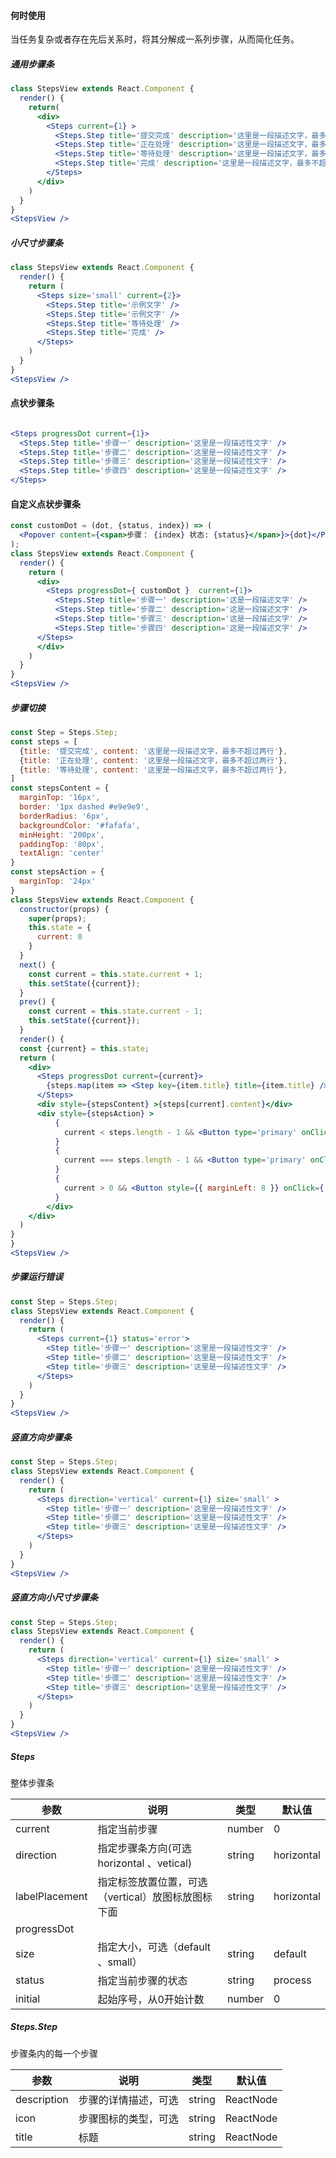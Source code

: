 
#### **何时使用**
当任务复杂或者存在先后关系时，将其分解成一系列步骤，从而简化任务。

##### **通用步骤条**
```jsx
class StepsView extends React.Component {
  render() {
    return(
      <div>
        <Steps current={1} >
          <Steps.Step title='提交完成' description='这里是一段描述文字，最多不超过两行' />
          <Steps.Step title='正在处理' description='这里是一段描述文字，最多不超过两行' />
          <Steps.Step title='等待处理' description='这里是一段描述文字，最多不超过两行' />
          <Steps.Step title='完成' description='这里是一段描述文字，最多不超过两行' />
        </Steps>
      </div>
    )
  }
}
<StepsView />
```

##### **小尺寸步骤条**
```jsx
class StepsView extends React.Component {
  render() {
    return (
      <Steps size='small' current={2}>
        <Steps.Step title='示例文字' />
        <Steps.Step title='示例文字' />
        <Steps.Step title='等待处理' />
        <Steps.Step title='完成' />
      </Steps>
    )
  }
}
<StepsView />
```

#### **点状步骤条**
```jsx

<Steps progressDot current={1}>
  <Steps.Step title='步骤一' description='这里是一段描述性文字' />
  <Steps.Step title='步骤二' description='这里是一段描述性文字' />
  <Steps.Step title='步骤三' description='这里是一段描述性文字' />
  <Steps.Step title='步骤四' description='这里是一段描述性文字' />
</Steps>
```

#### **自定义点状步骤条**
```jsx
const customDot = (dot, {status, index}) => (
  <Popover content={<span>步骤： {index} 状态: {status}</span>}>{dot}</Popover>
);
class StepsView extends React.Component {
  render() {
    return (
      <div>
        <Steps progressDot={ customDot }  current={1}>
          <Steps.Step title='步骤一' description='这是一段描述文字' />
          <Steps.Step title='步骤二' description='这是一段描述文字' />
          <Steps.Step title='步骤三' description='这是一段描述文字' />
          <Steps.Step title='步骤四' description='这是一段描述文字' />
      </Steps>
      </div>
    )
  }
}
<StepsView />
```

##### **步骤切换**
```jsx
const Step = Steps.Step;
const steps = [
  {title: '提交完成', content: '这里是一段描述文字，最多不超过两行'},
  {title: '正在处理', content: '这里是一段描述文字，最多不超过两行'},
  {title: '等待处理', content: '这里是一段描述文字，最多不超过两行'},
]
const stepsContent = {
  marginTop: '16px',
  border: '1px dashed #e9e9e9',
  borderRadius: '6px',
  backgroundColor: '#fafafa',
  minHeight: '200px',
  paddingTop: '80px',
  textAlign: 'center'
}
const stepsAction = {
  marginTop: '24px'
}
class StepsView extends React.Component {
  constructor(props) {
    super(props);
    this.state = {
      current: 0
    }
  }
  next() {
    const current = this.state.current + 1;
    this.setState({current});
  }
  prev() {
    const current = this.state.current - 1;
    this.setState({current});
  }
  render() {
  const {current} = this.state;
  return (
    <div>
      <Steps progressDot current={current}>
        {steps.map(item => <Step key={item.title} title={item.title} />)}
      </Steps>
      <div style={stepsContent} >{steps[current].content}</div>
      <div style={stepsAction} >
          {
            current < steps.length - 1 && <Button type='primary' onClick={() => this.next()} >下一步</Button>
          }
          {
            current === steps.length - 1 && <Button type='primary' onClick={() => Message.success('处理完成啦！')}>完成</Button>
          }
          {
            current > 0 && <Button style={{ marginLeft: 8 }} onClick={() => this.prev()} >上一步</Button>
          }
        </div>
    </div>
  )
}
}
<StepsView />

```

##### **步骤运行错误**
```jsx
const Step = Steps.Step;
class StepsView extends React.Component {
  render() {
    return (
      <Steps current={1} status='error'>
        <Step title='步骤一' description='这里是一段描述性文字' />
        <Step title='步骤二' description='这里是一段描述性文字' />
        <Step title='步骤三' description='这里是一段描述性文字' />
      </Steps>
    )
  }
}
<StepsView />

```

##### **竖直方向步骤条**
```jsx
const Step = Steps.Step;
class StepsView extends React.Component {
  render() {
    return (
      <Steps direction='vertical' current={1} size='small' >
        <Step title='步骤一' description='这里是一段描述性文字' />
        <Step title='步骤二' description='这里是一段描述性文字' />
        <Step title='步骤三' description='这里是一段描述性文字' />
      </Steps>
    )
  }
}
<StepsView />
```

##### **竖直方向小尺寸步骤条**
```jsx
const Step = Steps.Step;
class StepsView extends React.Component {
  render() {
    return (
      <Steps direction='vertical' current={1} size='small' >
        <Step title='步骤一' description='这里是一段描述性文字' />
        <Step title='步骤二' description='这里是一段描述性文字' />
        <Step title='步骤三' description='这里是一段描述性文字' />
      </Steps>
    )
  }
}
<StepsView />
```

##### **Steps**

整体步骤条

| 参数 | 说明 | 类型 | 默认值 |
| --- | --- | --- | --- |
| current | 指定当前步骤 | number|0 |
| direction | 指定步骤条方向(可选horizontal 、vetical) | string | horizontal |
| labelPlacement | 指定标签放置位置，可选（vertical）放图标放图标下面 | string | horizontal |
| progressDot |  |  |  |
| size | 指定大小，可选（default 、small）| string | default |
| status | 指定当前步骤的状态 | string | process |
| initial | 起始序号，从0开始计数 | number| 0 |

##### **Steps.Step**

步骤条内的每一个步骤

| 参数 | 说明 | 类型 | 默认值 |
| --- | --- | --- | --- |
| description | 步骤的详情描述，可选 | string | ReactNode |
| icon | 步骤图标的类型，可选 | string | ReactNode |
| title | 标题 | string | ReactNode |

<style>.idoll-steps{margin-bottom: 10px}</style>
